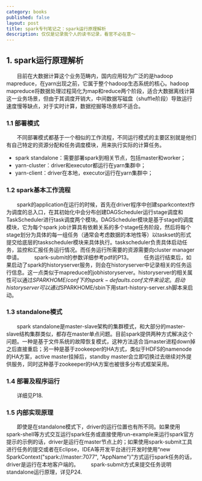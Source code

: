 ```yaml
---
category: books
published: false
layout: post
title: spark专刊笔记之：spark运行原理解析
description: 仅仅是记录我个人的读书记录，看官不必在意～
---
```


## 
## 1. spark运行原理解析
　　目前在大数据计算这个业务范畴内，国内应用较为广泛的是hadoop mapreduce，在yarn出现之前，它属于整个hadoop生态系统的核心。hadoop mapreduce将数据处理过程简化为map和reduce两个阶段，适合大数据离线计算这一业务场景，但由于其调度开销大，中间数据写磁盘（shuffle阶段）导致运行速度慢等缺点，对于实时计算，数据挖掘等场景却不适合。

### 1.1 部署模式
　　不同部署模式都基于一个相似的工作流程，不同运行模式的主要区别就是他们有自己特定的资源分配和任务调度模块，用来执行实际的计算任务。

- spark standalone：需要部署spark到相关节点，包括master和worker；
- yarn-cluster：driver和executor都运行在yarn集群中；
- yarn-client：driver在本地，executor运行在yarn集群中；

### 1.2 spark基本工作流程
　　spark的application在运行的时候，首先在driver程序中创建sparkcontext作为调度的总入口，在其初始化中会分布创建DAGScheduler运行stage调度和TaskScheduler进行task调度两个模块。DAGScheduler模块是基于stage的调度模块，它为每个spark job计算具有依赖关系的多个stage任务阶段，然后将每个stage划分为具体的每一组任务（通常会考虑数据的本地性等）以taskset的形式提交给底层的taskscheduler模块来具体执行。taskscheduler负责具体启动任务，监控和汇报任务运行情况。而任务运行所需要的资源需要向cluster manager申请。
　　spark-submit的参数详细参考pdf的P13。
　　任务运行结束后，如果启动了spark的historyserver服务，则会在historyserver中记录相关的任务运行信息。这一点类似于mapreduce的jobhistoryserver。historyserver的相关属性可以通过$SPARKHOME/conf下的spark-defaults.conf文件来设定。启动historyserver可以通过$SPARKHOME/sbin下用start-history-server.sh脚本来启动。

### 1.3 standalone模式
　　spark standalone是master-slave架构的集群模式，和大部分的master-slave结构集群类似，都存在master单点问题。目前spark提供两种方式解决这个问题。一种是基于文件系统的故障恢复模式，这种方法适合当master进程down掉之后直接重启；另一种是基于zookeeper的HA方式，类似于HDFS的namenode的HA方案，active master挂掉后，standby master会立即切换过去继续对外提供服务，同时这种基于zookeeper的HA方案也被很多分布式框架采用。

### 1.4 部署及程序运行
　　详细见P18.

### 1.5 内部实现原理
　　即使是在standalone模式下，driver的运行位置也有所不同。如果使用spark-shell等方式交互运行spark任务或直接使用run-example来运行spark官方提示的示例的话，driver是运行在master节点上的；如果使用spark-submit工具进行任务的提交或者在Eclipse，IDEA等开发平台进行开发时使用“new SparkContext("spark://master:7077", "AppName")”方式运行spark任务的话，driver是运行在本地客户端的。
　　spark-submit方式来提交任务说明standalone运行原理，详见P24.

